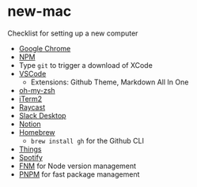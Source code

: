 # new-mac

Checklist for setting up a new computer

- [Google Chrome](https://www.google.com/intl/en_uk/chrome/)
- [NPM](https://docs.npmjs.com/downloading-and-installing-node-js-and-npm/)
- Type `git` to trigger a download of XCode
- [VSCode](https://code.visualstudio.com/)
  - Extensions: Github Theme, Markdown All In One
- [oh-my-zsh](https://ohmyz.sh/)
- [iTerm2](https://iterm2.com/)
- [Raycast](https://www.raycast.com/)
- [Slack Desktop](https://slack.com/intl/en-gb/downloads/mac)
- [Notion](https://www.notion.so/desktop)
- [Homebrew](https://brew.sh/)
  - `brew install gh` for the Github CLI
- [Things](https://apps.apple.com/us/app/things-3/id904237743)
- [Spotify](https://www.spotify.com/us/download/other/)
- [FNM](https://github.com/Schniz/fnm) for Node version management
- [PNPM](https://pnpm.io/installation) for fast package management 
